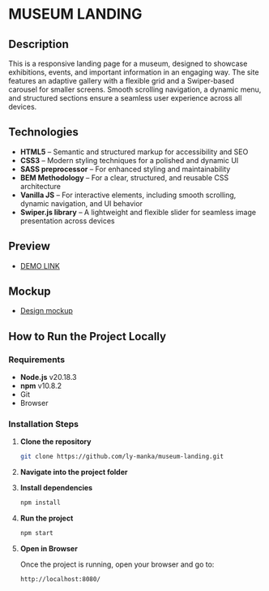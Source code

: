 # MUSEUM LANDING

## Description
This is a responsive landing page for a museum, designed to showcase exhibitions, events, and important information in an engaging way. The site features an adaptive gallery with a flexible grid and a Swiper-based carousel for smaller screens. Smooth scrolling navigation, a dynamic menu, and structured sections ensure a seamless user experience across all devices.

## Technologies
- **HTML5** – Semantic and structured markup for accessibility and SEO
- **CSS3** – Modern styling techniques for a polished and dynamic UI
- **SASS preprocessor** – For enhanced styling and maintainability
- **BEM Methodology** – For a clear, structured, and reusable CSS architecture
- **Vanilla JS** – For interactive elements, including smooth scrolling, dynamic navigation, and UI behavior
- **Swiper.js library** – A lightweight and flexible slider for seamless image presentation across devices

## Preview
- [DEMO LINK](https://ly-manka.github.io/museum-landing/)

## Mockup
- [Design mockup](https://www.figma.com/file/cRBCqE06cDrY3s4jX7h3iY/%D0%9D%D0%90%D0%9C%D0%A3-(Edit)?node-id=0%3A1)

## How to Run the Project Locally
### Requirements
- **Node.js** v20.18.3
- **npm** v10.8.2
- Git
- Browser

### Installation Steps
1. **Clone the repository**  
   ```sh
   git clone https://github.com/ly-manka/museum-landing.git
2. **Navigate into the project folder**
3. **Install dependencies**  
   ```sh
   npm install
4. **Run the project**  
   ```sh
   npm start
5. **Open in Browser**
   
   Once the project is running, open your browser and go to:
   ```sh
   http://localhost:8080/
